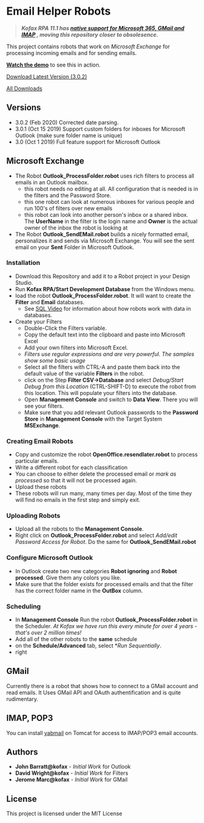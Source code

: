 # Email Helper Robots

> _**Kofax RPA 11.1 has [native support for Microsoft 365, GMail and IMAP](https://github.com/KofaxRPA/RPA-11.1/blob/main/Enhanced%20Email%20Integration.md#enhanced-email-integration-in-kofax-rpa-111) , moving this repository closer to obsolesence.**_

This project contains robots that work on *Microsoft Exchange* for processing incoming emails and for sending emails.

[**Watch the demo**](https://www.dropbox.com/s/q0bsk8nq4sedo3d/20191001%20Kofax%20RPA%20Outlook%20InBox%20Helper.mp4?dl=0) to see this in action. 

[Download Latest Version (3.0.2)](https://github.com/KofaxRPA/Mail/archive/3.0.2.zip) 

[All Downloads](https://github.com/KofaxRPA/Mail/releases)
## Versions
* 3.0.2 (Feb 2020) Corrected date parsing.
* 3.0.1 (Oct 15 2019) Support custom folders for inboxes for Microsoft Outlook (make sure folder name is unique)
* 3.0 (Oct 1 2019) Full feature support for Microsoft Outlook

## Microsoft Exchange
* The Robot **Outlook_ProcessFolder.robot** uses rich filters to process all emails in an Outlook mailbox.
  * this robot needs no editing at all. All configuration that is needed is in the filters and the Password Store.
  * this one robot can look at numerous inboxes for various people and run 100's of filters over new emails
  * this robot can look into another person's inbox or a shared inbox. The **UserName** in the filter is the login name and **Owner** is the actual owner of the inbox the robot is looking at
* The Robot **Outlook_SendEMail.robot** builds a nicely formatted email, personalizes it and sends via Microsoft Exchange. You will see the sent email on your **Sent** Folder in Microsoft Outlook.

### Installation
* Download this Repository and add it to a Robot project in your Design Studio.
* Run **Kofax RPA/Start Development Database** from the Windows menu. 
* load the robot **Outlook_ProcessFolder.robot**. It will want to create the **Filter** and **Email** databases.
  * See [SQL Video](https://www.dropbox.com/s/2k2as07yinjijps/Kapow%20-%20Data%20In%20Sql.mp4?dl=0) for information about how robots work with data in databases.
* Create your Filters
  * Double-Click the Filters variable.
  * Copy the default text into the clipboard and paste into Microsoft Excel
  * Add your own filters into Microsoft Excel.
  * *Filters use regular expressions and are very powerful. The samples show some basic usage*
  * Select all the filters with CTRL-A and paste them back into the default value of the variable **Filters** in the robot.
  * click on the Step **Filter CSV->Database** and select *Debug/Start Debug from this Location* (CTRL-SHIFT-D) to execute the robot from this location. This will populate your filters into the database.
  * Open **Management Console** and switch to **Data View**. There you will see your filters.
  * Make sure that you add relevant Outlook passwords to the **Password Store** in **Management Console** with the Target System **MSExchange**.
### Creating Email Robots
* Copy and customize the robot **OpenOffice.resendlater.robot** to process particular emails.
* Write a different robot for each classification
* You can choose to either delete the processed email or *mark as processe*d so that it will not be processed again.
* Upload these robots
* These robots will run many, many times per day. Most of the time they will find no emails in the first step and simply exit.
### Uploading Robots
* Upload all the robots to the **Management Console**.
* Right click on **Outlook_ProcessFolder.robot** and select *Add/edit Password Access for Robot*. Do the same for **Outlook_SendEMail.robot**

### Configure Microsoft Outlook ###
* In Outlook create two new categories **Robot ignoring** and **Robot processed**. Give them any colors you like.
* Make sure that the folder exists for processed emails and that the filter has the correct folder name in the **OutBox** column.

### Scheduling
 * In **Management Console** Run the robot **Outlook_ProcessFolder.robot** in the Scheduler. *At Kofax we have run this every minute for over 4 years - that's over 2 million times!*
 * Add all of the other robots to the **same** schedule
 * on the **Schedule/Advanced** tab, select **Run Sequentially*.
 * right
 
## GMail
Currently there is a robot that shows how to connect to a GMail account and read emails. It Uses GMail API and OAuth authentification and is quite rudimentary.

## IMAP, POP3
You can install [yabmail](http://yawebmail.sourceforge.net/overview.html) on Tomcat for access to IMAP/POP3 email accounts.

## Authors

* **John Barratt@kofax** - *Initial Work* for Outlook
* **David Wright@kofax** - *Initial Work* for Filters
* **Jerome Marc@kofax** - *Initial Work* for GMail

## License

This project is licensed under the MIT License
